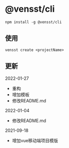 # @vensst/cli

```
npm install -g @vensst/cli 
```

## 使用
```
vensst create <projectName>

```
## 更新
2022-01-27
* 重构
* 增加模板
* 修改README.md

2022-01-04
* 修改README.md

2021-09-18
* 增加vue移动端项目模版


